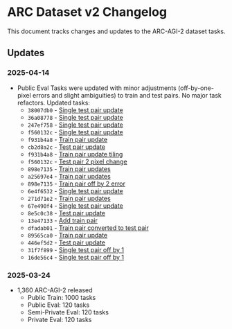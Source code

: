 # ARC Dataset v2 Changelog

This document tracks changes and updates to the ARC-AGI-2 dataset tasks.

## Updates

### 2025-04-14

* Public Eval Tasks were updated with minor adjustments (off-by-one-pixel errors and slight ambiguities) to train and test pairs. No major task refactors. Updated tasks:
    * `38007db0` - [Single test pair update](https://github.com/arcprize/ARC-AGI-2/commit/385b761253cf7157ad503909f4d8224b8d85ca97#diff-41216bd1be9cb219575a44e2a21a7dcf18667c75dfa292d52ea7878a3148bcd1)
    * `36a08778` - [Single test pair update](https://github.com/arcprize/ARC-AGI-2/commit/385b761253cf7157ad503909f4d8224b8d85ca97)
    * `247ef758` - [Single test pair update](https://github.com/arcprize/ARC-AGI-2/commit/8b454b595552981fc9aa8e9540f3e68c92b0f03a)
    * `f560132c` - [Single test pair update](https://github.com/arcprize/ARC-AGI-2/commit/30c145f7c524c932d95d4a512abdd5318ef21bf9)
    * `f931b4a8` - [Train pair update](https://github.com/arcprize/ARC-AGI-2/commit/86a8149f53ce915c069cf586f061eb0af0204713)
    * `cb2d8a2c` - [Test pair update](https://github.com/arcprize/ARC-AGI-2/commit/ee00a618b15c6a4c05e6d78ebc52018f6d779c73)
    * `f931b4a8` - [Train pair update tiling](https://github.com/arcprize/ARC-AGI-2/pull/25)
    * `f560132c` - [Test pair 2 pixel change](https://github.com/arcprize/ARC-AGI-2/commit/38405c14eb8841a081bb502a603c3c0cc8de2e8c)
    * `898e7135` - [Train pair updates](https://github.com/arcprize/ARC-AGI-2/commit/1ca8bb5c8a2ea4aa619cbd91a4ed499790a12ba9)
    * `a25697e4` - [Train pair updates](https://github.com/arcprize/ARC-AGI-2/commit/a70483f24afc4e2ea3384aea9817eb7a59321875)
    * `898e7135` - [Train pair off by 2 error](https://github.com/arcprize/ARC-AGI-2/pull/27)
    * `6e4f6532` - [Single test pair update](https://github.com/arcprize/ARC-AGI-2/commit/06a65c247767134c7305948447599b6c36cca129)
    * `271d71e2` - [Train pair updates](https://github.com/arcprize/ARC-AGI-2/commit/2c1f6000599f92336f9e90f6bbc3a78a95d118cd)
    * `67e490f4` - [Single test pair update](https://github.com/arcprize/ARC-AGI-2/commit/97ac9411ba303ab8017e4613829f59d358b0c412)
    * `8e5c0c38` - [Test pair update](https://github.com/arcprize/ARC-AGI-2/commit/dc08f3d61a7aa110fee3d845d193c09350a1500c)
    * `13e47133` - [Add train pair](https://github.com/arcprize/ARC-AGI-2/commit/e85233f6ab3f450f79bacda23804e993d3025698)
    * `dfadab01` - [Train pair converted to test pair](https://github.com/arcprize/ARC-AGI-2/issues/14)
    * `89565ca0` - [Train pair update](https://github.com/arcprize/ARC-AGI-2/commit/bebec789c46f4be8f690a321ad852ecdb1f3f362#diff-3cb9e000a3d243c89bc4116d2dfe8d5eb93481a889cb4c2a90a1b64ced72874e)
    * `446ef5d2` - [Test pair update](https://github.com/arcprize/ARC-AGI-2/commit/bebec789c46f4be8f690a321ad852ecdb1f3f362#diff-9c47cc0c3a90a5ef0fea34474440467443cb1dc7f1110ce7795db1c9816257be)
    * `31f7f899` - [Single test pair off by 1](https://github.com/arcprize/ARC-AGI-2/commit/bebec789c46f4be8f690a321ad852ecdb1f3f362#diff-76258e568c8620ffe05a1c61c30d66e6814c7c59202ceec88c0797bb0a34db48)
    * `16de56c4` - [Single test pair off by 1](https://github.com/arcprize/ARC-AGI-2/commit/16dfa8042a8eec8d713722dc1567c6eb3322f0ce)

### 2025-03-24

* 1,360 ARC-AGI-2 released
    * Public Train: 1000 tasks
    * Public Eval: 120 tasks
    * Semi-Private Eval: 120 tasks
    * Private Eval: 120 tasks
